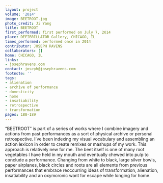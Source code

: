 ```yaml
---
layout: project
volume: '2014'
image: BEETROOT.jpg
photo_credit: Ji Yang
title: BEETROOT
first_performed: first performed on July 7, 2014
place: DEFIBRILLATOR Gallery, CHICAGO, IL
times_performed: performed once in 2014
contributor: JOSEPH RAVENS
collaborators: []
home: CHICAGO, IL
links:
- josephravens.com
contact: joseph@josephravens.com
footnote: ''
tags:
- alienation
- archive of performance
- domesticity
- home
- insatiability
- retrospective
- transformation
pages: 188-189
---
```


“BEETROOT” is part of a series of works where I combine imagery and actions from past performances as a sort of physical archive or personal retrospective. I’ve been indexing my visual vocabulary and assembling an action lexicon in order to create remixes or mashups of my work. This approach is relatively new for me. The beet itself is one of many root vegetables I have held in my mouth and eventually chewed into pulp to conclude a performance. Changing from white to black, large silver bowls, paper airplanes, black circles and roots are all elements from previous performances that embrace reoccurring ideas of transformation, alienation, insatiability and an oxymoronic want for escape while longing for home.
